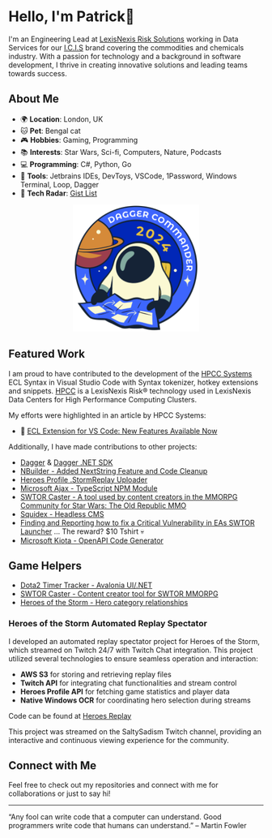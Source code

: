 # Hello, I'm Patrick👋

I'm an Engineering Lead at [LexisNexis Risk Solutions](https://risk.lexisnexis.com/) working in Data Services for our [I.C.I.S](https://www.icis.com/) brand covering the commodities and chemicals industry. With a passion for technology and a background in software development, I thrive in creating innovative solutions and leading teams towards success.

## About Me

- 🌍 **Location**: London, UK
- 🐱 **Pet**: Bengal cat
- 🎮 **Hobbies**: Gaming, Programming
- 📚 **Interests**: Star Wars, Sci-fi, Computers, Nature, Podcasts
- 💻 **Programming**: C#, Python, Go
- 🔧 **Tools**: Jetbrains IDEs, DevToys, VSCode, 1Password, Windows Terminal, Loop, Dagger
- 📃 **Tech Radar**: [Gist List](https://gist.github.com/pjmagee/9c814176f603c4660f9046e5a22fa71e)

<div align="center">
  <img src="https://raw.githubusercontent.com/pjmagee/pjmagee/refs/heads/main/commander-2024.svg" alt="Dagger Commander 2024" width="250" />
</div>


## Featured Work

I am proud to have contributed to the development of the [HPCC Systems](https://github.com/hpcc-systems) ECL Syntax in Visual Studio Code with Syntax tokenizer, hotkey extensions and snippets. [HPCC](https://risk.lexisnexis.com/our-technology/hpcc-systems) is a LexisNexis Risk®️ technology used in LexisNexis Data Centers for High Performance Computing Clusters. 

My efforts were highlighted in an article by HPCC Systems:

- 📄 [ECL Extension for VS Code: New Features Available Now](https://hpccsystems.com/resources/ecl-extension-for-vs-code-new-features-available-now/)

Additionally, I have made contributions to other projects:

- [Dagger](https://github.com/dagger/dagger/commits?author=pjmagee) & [Dagger .NET SDK](https://github.com/wingyplus/dagger-dotnet-sdk/)
- [NBuilder - Added NextString Feature and Code Cleanup](https://github.com/nbuilder/nbuilder/commits?author=pjmagee)
- [Heroes Profile .StormReplay Uploader](https://github.com/Heroes-Profile/HeroesProfile.Uploader/commits?author=pjmagee)
- [Microsoft Ajax - TypeScript NPM Module](https://www.npmjs.com/package/@types/microsoft-ajax)
- [SWTOR Caster - A tool used by content creators in the MMORPG Community for Star Wars: The Old Republic MMO](https://github.com/pjmagee/SWTOR.Caster)
- [Squidex - Headless CMS](https://github.com/Squidex/squidex/commits?author=pjmagee)
- [Finding and Reporting how to fix a Critical Vulnerability in EAs SWTOR Launcher](https://github.com/pjmagee/pjmagee.github.io/blob/main/input/img/Thanks%20EA.jpeg) ... The reward? $10 Tshirt 💀  
- [Microsoft Kiota - OpenAPI Code Generator](https://github.com/microsoft/kiota-serialization-json-python/commits?author=pjmagee)

## Game Helpers

- [Dota2 Timer Tracker - Avalonia UI/.NET](https://github.com/pjmagee/dota2-helper)
- [SWTOR Caster - Content creator tool for SWTOR MMORPG](https://github.com/pjmagee/SWTOR.Caster)
- [Heroes of the Storm - Hero category relationships](https://pjmagee.github.io/heroes-of-the-storm-hero-relationships/)

### Heroes of the Storm Automated Replay Spectator

I developed an automated replay spectator project for Heroes of the Storm, which streamed on Twitch 24/7 with Twitch Chat integration. This project utilized several technologies to ensure seamless operation and interaction:

- **AWS S3** for storing and retrieving replay files
- **Twitch API** for integrating chat functionalities and stream control
- **Heroes Profile API** for fetching game statistics and player data
- **Native Windows OCR** for coordinating hero selection during streams

Code can be found at [Heroes Replay](https://github.com/HeroesReplay)

This project was streamed on the SaltySadism Twitch channel, providing an interactive and continuous viewing experience for the community.

## Connect with Me

Feel free to check out my repositories and connect with me for collaborations or just to say hi!

---

“Any fool can write code that a computer can understand. Good programmers write code that humans can understand.” – Martin Fowler
